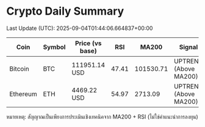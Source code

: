 # Crypto Daily Summary

Last Update (UTC): 2025-09-04T01:44:06.664837+00:00

| Coin | Symbol | Price (vs base) | RSI | MA200 | Signal |
|------|--------|------------------|-----|-------|--------|
| Bitcoin | BTC | 111951.14 USD | 47.41 | 101530.71 | UPTREND (Above MA200) |
| Ethereum | ETH | 4469.22 USD | 54.97 | 2713.09 | UPTREND (Above MA200) |

หมายเหตุ: สัญญาณเป็นเพียงการประเมินเชิงเทคนิคจาก MA200 + RSI (ไม่ใช่คำแนะนำการลงทุน)